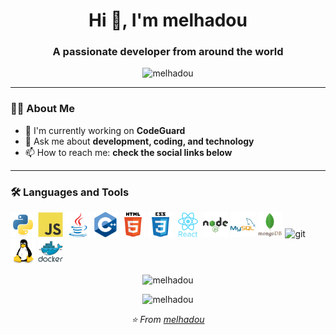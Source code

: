 <h1 align="center">Hi 👋, I'm melhadou</h1>
<h3 align="center">A passionate developer from around the world</h3>

<p align="center">
  <img src="https://komarev.com/ghpvc/?username=melhadou&label=Profile%20views&color=0e75b6&style=flat" alt="melhadou" />
</p>

---

### 👨‍💻 About Me

- 🔭 I'm currently working on **CodeGuard**
- 💬 Ask me about **development, coding, and technology**
- 📫 How to reach me: **check the social links below**
---

### 🛠️ Languages and Tools

<p align="left">
  <!-- Programming Languages -->
  <img src="https://raw.githubusercontent.com/devicons/devicon/master/icons/python/python-original.svg" alt="python" width="40" height="40"/>
  <img src="https://raw.githubusercontent.com/devicons/devicon/master/icons/javascript/javascript-original.svg" alt="javascript" width="40" height="40"/>
  <img src="https://raw.githubusercontent.com/devicons/devicon/master/icons/java/java-original.svg" alt="java" width="40" height="40"/>
  <img src="https://raw.githubusercontent.com/devicons/devicon/master/icons/cplusplus/cplusplus-original.svg" alt="cplusplus" width="40" height="40"/>
  
  <!-- Frontend -->
  <img src="https://raw.githubusercontent.com/devicons/devicon/master/icons/html5/html5-original-wordmark.svg" alt="html5" width="40" height="40"/>
  <img src="https://raw.githubusercontent.com/devicons/devicon/master/icons/css3/css3-original-wordmark.svg" alt="css3" width="40" height="40"/>
  <img src="https://raw.githubusercontent.com/devicons/devicon/master/icons/react/react-original-wordmark.svg" alt="react" width="40" height="40"/>
  
  <!-- Backend & Databases -->
  <img src="https://raw.githubusercontent.com/devicons/devicon/master/icons/nodejs/nodejs-original-wordmark.svg" alt="nodejs" width="40" height="40"/>
  <img src="https://raw.githubusercontent.com/devicons/devicon/master/icons/mysql/mysql-original-wordmark.svg" alt="mysql" width="40" height="40"/>
  <img src="https://raw.githubusercontent.com/devicons/devicon/master/icons/mongodb/mongodb-original-wordmark.svg" alt="mongodb" width="40" height="40"/>
  
  <!-- Tools -->
  <img src="https://www.vectorlogo.zone/logos/git-scm/git-scm-icon.svg" alt="git" width="40" height="40"/>
  <img src="https://raw.githubusercontent.com/devicons/devicon/master/icons/linux/linux-original.svg" alt="linux" width="40" height="40"/>
  <img src="https://raw.githubusercontent.com/devicons/devicon/master/icons/docker/docker-original-wordmark.svg" alt="docker" width="40" height="40"/>
</p>

<p align="center">
  <img src="https://github-readme-stats.vercel.app/api/top-langs?username=melhadou&show_icons=true&locale=en&layout=compact&theme=gruvbox" alt="melhadou" />
</p>

<p align="center">
  <img src="https://github-readme-streak-stats.herokuapp.com/?user=melhadou&theme=gruvbox" alt="melhadou" />
</p>


<p align="center">
  <i>⭐️ From <a href="https://github.com/melhadou">melhadou</a></i>
</p>

